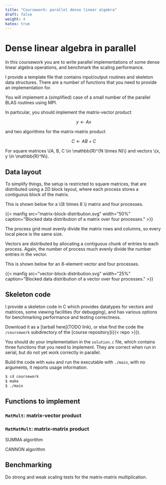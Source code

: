 ```yaml
---
title: "Coursework: parallel dense linear algebra"
draft: false
weight: 4
katex: true
---
```


# Dense linear algebra in parallel

In this coursework you are to write parallel implementations of some
dense linear algebra operations, and benchmark the scaling
performance.

I provide a template file that contains input/output routines and
skeleton data structures. There are a number of functions that you
need to provide an implementation for.

You will implement a (simplified) case of a small number of the
parallel BLAS routines using MPI.

In particular, you should implement the matrix-vector product

$$
y \gets A x
$$

and two algorithms for the matrix-matrix product

$$
C \gets A B + C
$$

For square matrices \\(A, B, C \in \mathbb{R}^{N \times N}\\) and
vectors \\(x, y \in \mathbb{R}^N\\).

## Data layout

To simplify things, the setup is restricted to square matrices, that
are distributed using a 2D block layout, where each process stores a
contiguous block of the matrix.

This is shown below for a \\(8 \times 8 \\) matrix and four processes.

{{< manfig src="matrix-block-distribution.svg"
    width="50%"
    caption="Blocked data distribution of a matrix over four processes." >}}

The process grid must evenly divide the matrix rows and columns, so
every local piece is the same size.

Vectors are distributed by allocating a contiguous chunk of entries to
each process. Again, the number of process much evenly divide the
number entries in the vector.

This is shown below for an 8-element vector and four processes.

{{< manfig src="vector-block-distribution.svg"
    width="25%"
    caption="Blocked data distribution of a vector over four processes." >}}


## Skeleton code

I provide a skeleton code in C which provides datatypes for vectors
and matrices, some viewing facilities (for debugging), and has various
options for benchmarking performance and testing correctness.

Download it as a [tarball here](TODO link), or else find the code the
`/coursework` subdirectory of the [course repository]({{< repo >}}).

You should do your implementation in the `solution.c` file, which
contains three functions that you need to implement. They are correct
when run in serial, but do not yet work correctly in parallel.

Build the code with `make` and run the executable with `./main`, with
no arguments, it reports usage information.

```sh
$ cd coursework
$ make
$ ./main
```

## Functions to implement

### `MatMult`: matrix-vector product

### `MatMatMult`: matrix-matrix product

SUMMA algorithm

CANNON algorithm

## Benchmarking

Do strong and weak scaling tests for the matrix-matrix multiplication.
